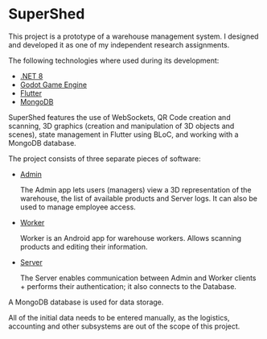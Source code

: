 # SuperShed

This project is a prototype of a warehouse management system. I designed and developed it as one of my independent research assignments.

The following technologies where used during its development:

- [.NET 8](https://dotnet.microsoft.com/en-us/)
- [Godot Game Engine](https://godotengine.org/)
- [Flutter](https://flutter.dev/)
- [MongoDB](https://www.mongodb.com/)

SuperShed features the use of WebSockets, QR Code creation and scanning, 3D graphics (creation and manipulation of 3D objects and scenes), state management in Flutter using BLoC, and working with a MongoDB database.

The project consists of three separate pieces of software:

- [Admin](https://github.com/Metal666-NAU/SuperShedAdmin)

  The Admin app lets users (managers) view a 3D representation of the warehouse, the list of available products and Server logs. It can also be used to manage employee access.

- [Worker](https://github.com/Metal666-NAU/supershed_worker/blob/main/pubspec.yaml)

  Worker is an Android app for warehouse workers. Allows scanning products and editing their information.

- [Server](https://github.com/Metal666-NAU/SuperShedServerV2/tree/main/SuperShedServerV2)

  The Server enables communication between Admin and Worker clients + performs their authentication; it also connects to the Database.

A MongoDB database is used for data storage.

All of the initial data needs to be entered manually, as the logistics, accounting and other subsystems are out of the scope of this project.
